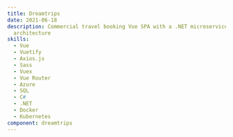 ```yaml
---
title: Dreamtrips
date: 2021-06-18
description: Commercial travel booking Vue SPA with a .NET microservice back-end
  architecture
skills:
  - Vue
  - Vuetify
  - Axios.js
  - Sass
  - Vuex
  - Vue Router
  - Azure
  - SQL
  - C#
  - .NET
  - Docker
  - Kubernetes
component: dreamtrips
---
```

